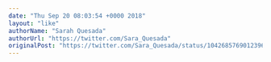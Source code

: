 ```yaml
---
date: "Thu Sep 20 08:03:54 +0000 2018"
layout: "like"
authorName: "Sarah Quesada"
authorUrl: "https://twitter.com/Sara_Quesada"
originalPost: "https://twitter.com/Sara_Quesada/status/1042685769012396032"
---
```

